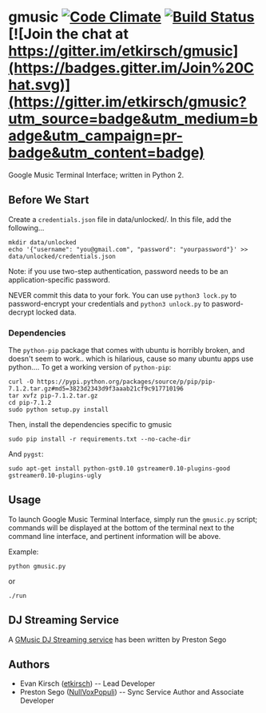 # gmusic [![Code Climate](https://codeclimate.com/github/etkirsch/gmusic/badges/gpa.svg)](https://codeclimate.com/github/etkirsch/gmusic) [![Build Status](https://travis-ci.org/etkirsch/gmusic.svg)](https://travis-ci.org/etkirsch/gmusic) [![Join the chat at https://gitter.im/etkirsch/gmusic](https://badges.gitter.im/Join%20Chat.svg)](https://gitter.im/etkirsch/gmusic?utm_source=badge&utm_medium=badge&utm_campaign=pr-badge&utm_content=badge)

Google Music Terminal Interface; written in Python 2.

## Before We Start
Create a `credentials.json` file in data/unlocked/. In this file, add the following...

```
mkdir data/unlocked
echo '{"username": "you@gmail.com", "password": "yourpassword"}' >> data/unlocked/credentials.json
```
Note: if you use two-step authentication, password needs to be an application-specific password.

NEVER commit this data to your fork. You can use `python3 lock.py` to password-encrypt your credentials and `python3 unlock.py` to pasword-decrypt locked data.


### Dependencies

The `python-pip` package that comes with ubuntu is horribly broken, and doesn't seem to work.. which is hilarious, cause so many ubuntu apps use python....
To get a working version of `python-pip`:
```
curl -O https://pypi.python.org/packages/source/p/pip/pip-7.1.2.tar.gz#md5=3823d2343d9f3aaab21cf9c917710196
tar xvfz pip-7.1.2.tar.gz
cd pip-7.1.2
sudo python setup.py install
```

Then, install the dependencies specific to gmusic

```
sudo pip install -r requirements.txt --no-cache-dir
```

And `pygst`:

```
sudo apt-get install python-gst0.10 gstreamer0.10-plugins-good gstreamer0.10-plugins-ugly
```



## Usage
To launch Google Music Terminal Interface, simply run the `gmusic.py` script; commands will be displayed at the bottom of the terminal next to the command line interface, and pertinent information will be above.

Example:
```
python gmusic.py
```

or

```
./run
```



## DJ Streaming Service
A [GMusic DJ Streaming service](https://github.com/NullVoxPopuli/gmusic-sync-service) has been written by Preston Sego

## Authors
* Evan Kirsch ([etkirsch](https://github.com/etkirsch)) -- Lead Developer
* Preston Sego ([NullVoxPopuli](https://github.com/NullVoxPopuli)) -- Sync Service Author and Associate Developer
